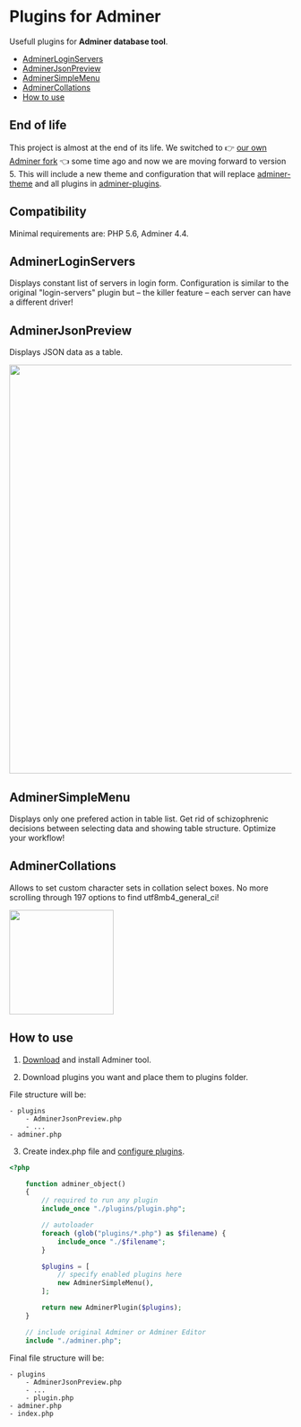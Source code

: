 Plugins for Adminer
===================

Usefull plugins for **Adminer database tool**.

- [AdminerLoginServers](https://github.com/pematon/adminer-plugins#adminerloginservers)
- [AdminerJsonPreview](https://github.com/pematon/adminer-plugins#adminerjsonpreview)
- [AdminerSimpleMenu](https://github.com/pematon/adminer-plugins#adminersimplemenu)
- [AdminerCollations](https://github.com/pematon/adminer-plugins#adminercollations)
- [How to use](https://github.com/pematon/adminer-plugins#how-to-use)

## End of life 

This project is almost at the end of its life. We switched to 👉 [our own Adminer fork](https://github.com/pematon/adminer) 👈 some time ago and now we are moving forward to version 5. This will include a new theme and configuration that will replace [adminer-theme](https://github.com/pematon/adminer-theme) and all plugins in [adminer-plugins](https://github.com/pematon/adminer-plugins).

## Compatibility

Minimal requirements are: PHP 5.6, Adminer 4.4.

## AdminerLoginServers

Displays constant list of servers in login form. Configuration is similar to the original "login-servers" plugin but – the killer feature – each server can have a different driver!

## AdminerJsonPreview

Displays JSON data as a table.

<img src="http://pematon.github.io/screenshots/json-preview.png" width="728px" />

## AdminerSimpleMenu

Displays only one prefered action in table list.
Get rid of schizophrenic decisions between selecting data and showing table structure. Optimize your workflow!

## AdminerCollations

Allows to set custom character sets in collation select boxes. No more scrolling through 197 options to find utf8mb4_general_ci!

<img src="http://pematon.github.io/screenshots/adminer-collations.png" width="186px" />

## How to use

1. [Download](http://www.adminer.org/#download) and install Adminer tool.

2. Download plugins you want and place them to plugins folder.

File structure will be:
```
- plugins
	- AdminerJsonPreview.php
	- ...
- adminer.php
```

3. Create index.php file and [configure plugins](http://www.adminer.org/plugins/#use).

```php
<?php

	function adminer_object()
	{
		// required to run any plugin
		include_once "./plugins/plugin.php";

		// autoloader
		foreach (glob("plugins/*.php") as $filename) {
			include_once "./$filename";
		}

		$plugins = [
			// specify enabled plugins here
			new AdminerSimpleMenu(),
		];

		return new AdminerPlugin($plugins);
	}

	// include original Adminer or Adminer Editor
	include "./adminer.php";
```

Final file structure will be:
```
- plugins
	- AdminerJsonPreview.php
	- ...
	- plugin.php
- adminer.php
- index.php
```
